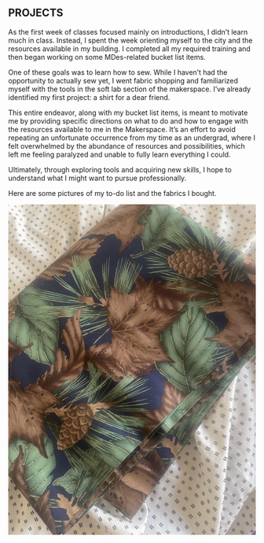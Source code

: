 ## PROJECTS

As the first week of classes focused mainly on introductions, I didn’t learn much in class. Instead, I spent the week orienting myself to the city and the resources available in my building. I completed all my required training and then began working on some MDes-related bucket list items.

One of these goals was to learn how to sew. While I haven’t had the opportunity to actually sew yet, I went fabric shopping and familiarized myself with the tools in the soft lab section of the makerspace. I’ve already identified my first project: a shirt for a dear friend.

This entire endeavor, along with my bucket list items, is meant to motivate me by providing specific directions on what to do and how to engage with the resources available to me in the Makerspace. It’s an effort to avoid repeating an unfortunate occurrence from my time as an undergrad, where I felt overwhelmed by the abundance of resources and possibilities, which left me feeling paralyzed and unable to fully learn everything I could.

Ultimately, through exploring tools and acquiring new skills, I hope to understand what I might want to pursue professionally.

Here are some pictures of my to-do list and the fabrics I bought.

![](https://github.com/Berkeley-MDes/tdf-fa23-Alphaam/blob/main/Week%201/media/IMG_2983.JPG)
